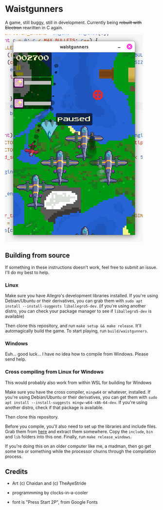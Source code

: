 # Waistgunners

A game, still buggy, still in development. Currently being ~~rebuilt with Electron~~ rewritten in C again.

![image screenshot](screenshot.png)

## Building from source

If something in these instructions doesn't work, feel free to submit an issue. I'll do my best to help.

### Linux

Make sure you have Allegro's development libraries installed. If you're using Debian/Ubuntu or their derivatives, you can grab them with `sudo apt install --install-suggests liballegro5-dev`. (if you're using another distro, you can check your package manager to see if `liballegro5-dev` is available)

Then clone this repository, and run `make setup && make release`. It'll automagically build the game. To start playing, run `build/waistgunners`.

### Windows

Euh... good luck... I have no idea how to compile from Windows. Please send help.

### Cross compiling from Linux for Windows

This would probably also work from within WSL for building for Windows

Make sure you have the cross compiler, `mingw64` or whatever, installed. If you're using Debian/Ubuntu or their derivatives, you can get them with `sudo apt install --install-suggests mingw-w64-x86-64-dev`. If you're using another distro, check if that package is available.

Then clone this repository.

Before you compile, you'll also need to set up the libraries and include files. Grab them from [here](https://github.com/liballeg/allegro5/releases) and extract them somewhere. Copy the `include`, `bin` and `lib` folders into this one. Finally, run `make release_windows`.

If you're doing this on an older computer like me, a madman, then go get some tea or something while the processor churns through the compilation process.

## Credits

- Art (c) Chaidan and (c) TheAyeStride

- programmming by clocks-in-a-cooler

- font is "Press Start 2P", from Google Fonts